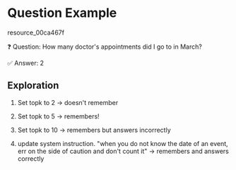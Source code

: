 # Question Example

resource_00ca467f

❓ Question:
How many doctor's appointments did I go to in March?

✅ Answer: 2

## Exploration

1. Set topk to 2
   -> doesn't remember

1. Set topk to 5
   -> remembers!

1. Set topk to 10
   -> remembers but answers incorrectly

1. update system instruction. "when you do not know the date of an event, err on the side of caution and don't count it"
   -> remembers and answers correctly
